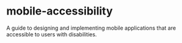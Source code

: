 # mobile-accessibility
A guide to designing and implementing mobile applications that are accessible to users with disabilities.
